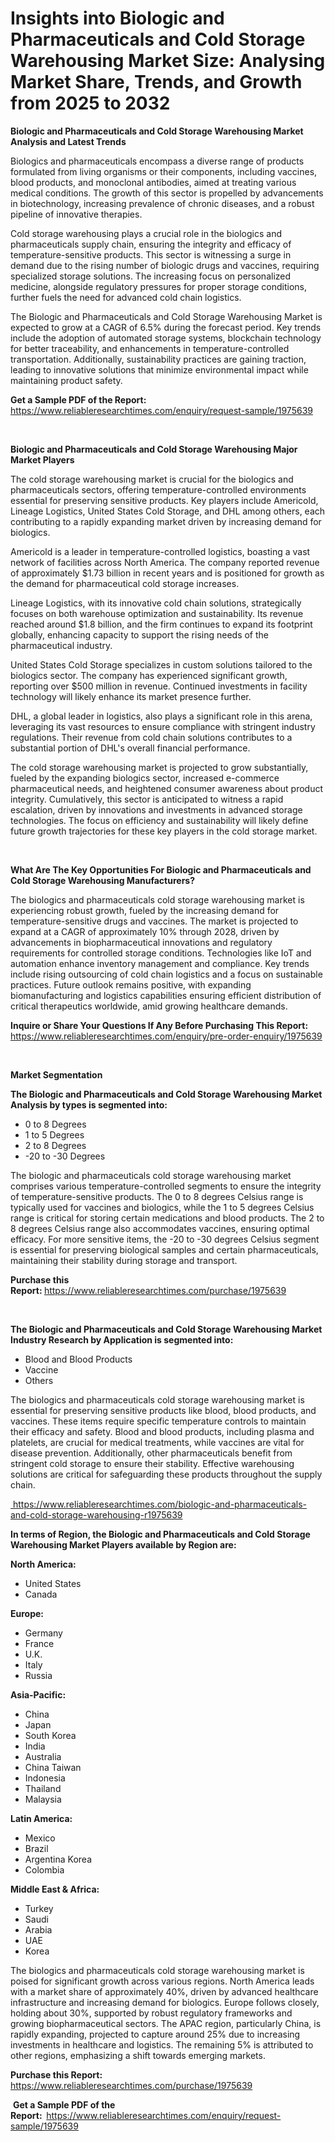 <p><h1>Insights into Biologic and Pharmaceuticals and Cold Storage Warehousing Market Size: Analysing Market Share, Trends, and Growth from 2025 to 2032</h1></p><p><strong>Biologic and Pharmaceuticals and Cold Storage Warehousing Market Analysis and Latest Trends</strong></p>
<p><p>Biologics and pharmaceuticals encompass a diverse range of products formulated from living organisms or their components, including vaccines, blood products, and monoclonal antibodies, aimed at treating various medical conditions. The growth of this sector is propelled by advancements in biotechnology, increasing prevalence of chronic diseases, and a robust pipeline of innovative therapies.</p><p>Cold storage warehousing plays a crucial role in the biologics and pharmaceuticals supply chain, ensuring the integrity and efficacy of temperature-sensitive products. This sector is witnessing a surge in demand due to the rising number of biologic drugs and vaccines, requiring specialized storage solutions. The increasing focus on personalized medicine, alongside regulatory pressures for proper storage conditions, further fuels the need for advanced cold chain logistics.</p><p>The Biologic and Pharmaceuticals and Cold Storage Warehousing Market is expected to grow at a CAGR of 6.5% during the forecast period. Key trends include the adoption of automated storage systems, blockchain technology for better traceability, and enhancements in temperature-controlled transportation. Additionally, sustainability practices are gaining traction, leading to innovative solutions that minimize environmental impact while maintaining product safety.</p></p>
<p><strong>Get a Sample PDF of the Report:&nbsp;</strong> <a href="https://www.reliableresearchtimes.com/enquiry/request-sample/1975639?utm_campaign=2222&utm_medium=2&utm_source=Github&utm_content=ia&utm_term=12042025&utm_id=biologic-and-pharmaceuticals-and-cold-storage-warehousing">https://www.reliableresearchtimes.com/enquiry/request-sample/1975639</a></p>
<p>&nbsp;</p>
<p><strong>Biologic and Pharmaceuticals and Cold Storage Warehousing Major Market Players</strong></p>
<p><p>The cold storage warehousing market is crucial for the biologics and pharmaceuticals sectors, offering temperature-controlled environments essential for preserving sensitive products. Key players include Americold, Lineage Logistics, United States Cold Storage, and DHL among others, each contributing to a rapidly expanding market driven by increasing demand for biologics.</p><p>Americold is a leader in temperature-controlled logistics, boasting a vast network of facilities across North America. The company reported revenue of approximately $1.73 billion in recent years and is positioned for growth as the demand for pharmaceutical cold storage increases.</p><p>Lineage Logistics, with its innovative cold chain solutions, strategically focuses on both warehouse optimization and sustainability. Its revenue reached around $1.8 billion, and the firm continues to expand its footprint globally, enhancing capacity to support the rising needs of the pharmaceutical industry.</p><p>United States Cold Storage specializes in custom solutions tailored to the biologics sector. The company has experienced significant growth, reporting over $500 million in revenue. Continued investments in facility technology will likely enhance its market presence further.</p><p>DHL, a global leader in logistics, also plays a significant role in this arena, leveraging its vast resources to ensure compliance with stringent industry regulations. Their revenue from cold chain solutions contributes to a substantial portion of DHL's overall financial performance.</p><p>The cold storage warehousing market is projected to grow substantially, fueled by the expanding biologics sector, increased e-commerce pharmaceutical needs, and heightened consumer awareness about product integrity. Cumulatively, this sector is anticipated to witness a rapid escalation, driven by innovations and investments in advanced storage technologies. The focus on efficiency and sustainability will likely define future growth trajectories for these key players in the cold storage market.</p></p>
<p>&nbsp;</p>
<p><strong>What Are The Key Opportunities For Biologic and Pharmaceuticals and Cold Storage Warehousing Manufacturers?</strong></p>
<p><p>The biologics and pharmaceuticals cold storage warehousing market is experiencing robust growth, fueled by the increasing demand for temperature-sensitive drugs and vaccines. The market is projected to expand at a CAGR of approximately 10% through 2028, driven by advancements in biopharmaceutical innovations and regulatory requirements for controlled storage conditions. Technologies like IoT and automation enhance inventory management and compliance. Key trends include rising outsourcing of cold chain logistics and a focus on sustainable practices. Future outlook remains positive, with expanding biomanufacturing and logistics capabilities ensuring efficient distribution of critical therapeutics worldwide, amid growing healthcare demands.</p></p>
<p><strong>Inquire or Share Your Questions If Any Before Purchasing This Report:</strong> <a href="https://www.reliableresearchtimes.com/enquiry/pre-order-enquiry/1975639?utm_campaign=2222&utm_medium=2&utm_source=Github&utm_content=ia&utm_term=12042025&utm_id=biologic-and-pharmaceuticals-and-cold-storage-warehousing">https://www.reliableresearchtimes.com/enquiry/pre-order-enquiry/1975639</a></p>
<p>&nbsp;</p>
<p><strong>Market Segmentation</strong></p>
<p><strong>The Biologic and Pharmaceuticals and Cold Storage Warehousing Market Analysis by types is segmented into:</strong></p>
<p><ul><li>0 to 8 Degrees</li><li>1 to 5 Degrees</li><li>2 to 8 Degrees</li><li>-20 to -30 Degrees</li></ul></p>
<p><p>The biologic and pharmaceuticals cold storage warehousing market comprises various temperature-controlled segments to ensure the integrity of temperature-sensitive products. The 0 to 8 degrees Celsius range is typically used for vaccines and biologics, while the 1 to 5 degrees Celsius range is critical for storing certain medications and blood products. The 2 to 8 degrees Celsius range also accommodates vaccines, ensuring optimal efficacy. For more sensitive items, the -20 to -30 degrees Celsius segment is essential for preserving biological samples and certain pharmaceuticals, maintaining their stability during storage and transport.</p></p>
<p><strong>Purchase this Report:&nbsp;</strong><a href="https://www.reliableresearchtimes.com/purchase/1975639?utm_campaign=2222&utm_medium=2&utm_source=Github&utm_content=ia&utm_term=12042025&utm_id=biologic-and-pharmaceuticals-and-cold-storage-warehousing">https://www.reliableresearchtimes.com/purchase/1975639</a></p>
<p>&nbsp;</p>
<p><strong>The Biologic and Pharmaceuticals and Cold Storage Warehousing Market Industry Research by Application is segmented into:</strong></p>
<p><ul><li>Blood and Blood Products</li><li>Vaccine</li><li>Others</li></ul></p>
<p><p>The biologics and pharmaceuticals cold storage warehousing market is essential for preserving sensitive products like blood, blood products, and vaccines. These items require specific temperature controls to maintain their efficacy and safety. Blood and blood products, including plasma and platelets, are crucial for medical treatments, while vaccines are vital for disease prevention. Additionally, other pharmaceuticals benefit from stringent cold storage to ensure their stability. Effective warehousing solutions are critical for safeguarding these products throughout the supply chain.</p></p>
<p><a href="https://www.reliableresearchtimes.com/biologic-and-pharmaceuticals-and-cold-storage-warehousing-r1975639?utm_campaign=2222&utm_medium=2&utm_source=Github&utm_content=ia&utm_term=12042025&utm_id=biologic-and-pharmaceuticals-and-cold-storage-warehousing">&nbsp;https://www.reliableresearchtimes.com/biologic-and-pharmaceuticals-and-cold-storage-warehousing-r1975639</a></p>
<p><strong>In terms of Region, the Biologic and Pharmaceuticals and Cold Storage Warehousing Market Players available by Region are:</strong></p>
<p>
    <p> <strong> North America: </strong>
        <ul>
            <li>United States</li>
            <li>Canada</li>
        </ul>
        </p> 
    <p> <strong> Europe: </strong>
        <ul>
            <li>Germany</li>
            <li>France</li>
            <li>U.K.</li>
            <li>Italy</li>
            <li>Russia</li>
        </ul>
        </p> 
    <p> <strong> Asia-Pacific: </strong>
        <ul>
            <li>China</li>
            <li>Japan</li>
            <li>South Korea</li>
            <li>India</li>
            <li>Australia</li>
            <li>China Taiwan</li>
            <li>Indonesia</li>
            <li>Thailand</li>
            <li>Malaysia</li>
        </ul>
        </p> 
    <p> <strong> Latin America: </strong>
        <ul>
            <li>Mexico</li>
            <li>Brazil</li>
            <li>Argentina Korea</li>
            <li>Colombia</li>
        </ul>
        </p> 
    <p> <strong> Middle East & Africa: </strong>
        <ul>
            <li>Turkey</li>
            <li>Saudi</li>
            <li>Arabia</li>
            <li>UAE</li>
            <li>Korea</li>
        </ul>
    </p>
    </p>
<p><p>The biologics and pharmaceuticals cold storage warehousing market is poised for significant growth across various regions. North America leads with a market share of approximately 40%, driven by advanced healthcare infrastructure and increasing demand for biologics. Europe follows closely, holding about 30%, supported by robust regulatory frameworks and growing biopharmaceutical sectors. The APAC region, particularly China, is rapidly expanding, projected to capture around 25% due to increasing investments in healthcare and logistics. The remaining 5% is attributed to other regions, emphasizing a shift towards emerging markets.</p></p>
<p><strong>Purchase this Report: </strong><a href="https://www.reliableresearchtimes.com/purchase/1975639?utm_campaign=2222&utm_medium=2&utm_source=Github&utm_content=ia&utm_term=12042025&utm_id=biologic-and-pharmaceuticals-and-cold-storage-warehousing">https://www.reliableresearchtimes.com/purchase/1975639</a></p>
<p>&nbsp;<strong>Get a Sample PDF of the Report:&nbsp;&nbsp;</strong><a href="https://www.reliableresearchtimes.com/enquiry/request-sample/1975639?utm_campaign=2222&utm_medium=2&utm_source=Github&utm_content=ia&utm_term=12042025&utm_id=biologic-and-pharmaceuticals-and-cold-storage-warehousing">https://www.reliableresearchtimes.com/enquiry/request-sample/1975639</a></p>
<p><strong></strong></p>
<p><p></p><p></p><p></p></p>